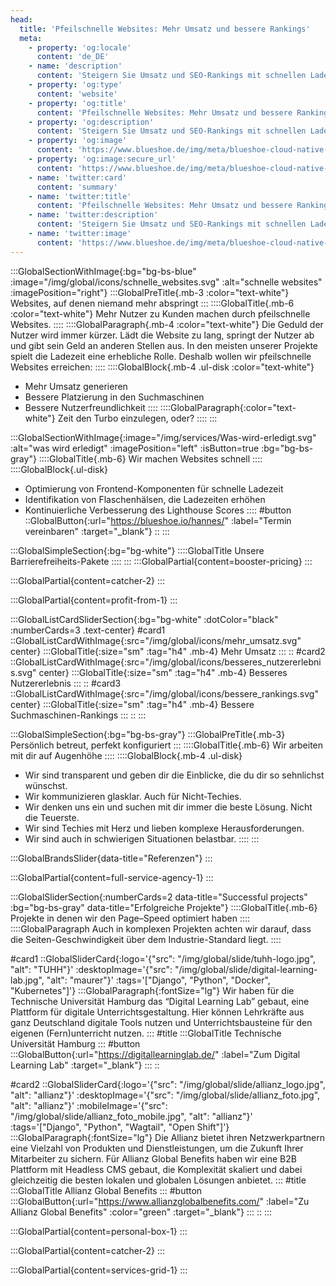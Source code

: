 ```yaml
---
head:
  title: 'Pfeilschnelle Websites: Mehr Umsatz und bessere Rankings'
  meta:
    - property: 'og:locale'
      content: 'de_DE'
    - name: 'description'
      content: 'Steigern Sie Umsatz und SEO-Rankings mit schnellen Ladezeiten. Experten für Website-Optimierung. Profitieren Sie von unserer Erfahrung und maßgeschneiderten Lösungen.'
    - property: 'og:type'
      content: 'website'
    - property: 'og:title'
      content: 'Pfeilschnelle Websites: Mehr Umsatz und bessere Rankings'
    - property: 'og:description'
      content: 'Steigern Sie Umsatz und SEO-Rankings mit schnellen Ladezeiten. Experten für Website-Optimierung. Profitieren Sie von unserer Erfahrung und maßgeschneiderten Lösungen.'
    - property: 'og:image'
      content: 'https://www.blueshoe.de/img/meta/blueshoe-cloud-native-devlopment.png'
    - property: 'og:image:secure_url'
      content: 'https://www.blueshoe.de/img/meta/blueshoe-cloud-native-devlopment.png'
    - name: 'twitter:card'
      content: 'summary'
    - name: 'twitter:title'
      content: 'Pfeilschnelle Websites: Mehr Umsatz und bessere Rankings'
    - name: 'twitter:description'
      content: 'Steigern Sie Umsatz und SEO-Rankings mit schnellen Ladezeiten. Experten für Website-Optimierung. Profitieren Sie von unserer Erfahrung und maßgeschneiderten Lösungen.'
    - name: 'twitter:image'
      content: 'https://www.blueshoe.de/img/meta/blueshoe-cloud-native-devlopment.png'
---
```


:::GlobalSectionWithImage{:bg="bg-bs-blue" :image="/img/global/icons/schnelle_websites.svg" :alt="schnelle websites" :imagePosition="right"}
:::GlobalPreTitle{.mb-3 :color="text-white"}
Websites, auf denen niemand mehr abspringt
:::
::::GlobalTitle{.mb-6 :color="text-white"}
Mehr Nutzer zu Kunden machen durch pfeilschnelle Websites.
::::
::::GlobalParagraph{.mb-4 :color="text-white"}
Die Geduld der Nutzer wird immer kürzer. Lädt die Website zu lang, springt der Nutzer ab und gibt sein Geld an anderen Stellen aus. In den meisten unserer Projekte spielt die Ladezeit eine erhebliche Rolle. Deshalb wollen wir pfeilschnelle Websites erreichen:
::::
::::GlobalBlock{.mb-4 .ul-disk :color="text-white"}
- Mehr Umsatz generieren
- Bessere Platzierung in den Suchmaschinen
- Bessere Nutzerfreundlichkeit
::::
::::GlobalParagraph{:color="text-white"}
Zeit den Turbo einzulegen, oder?
::::
:::


<!--- Wir machen Websites schnell: --->
:::GlobalSectionWithImage{:image="/img/services/Was-wird-erledigt.svg" :alt="was wird erledigt" :imagePosition="left" :isButton=true :bg="bg-bs-gray"}
::::GlobalTitle{.mb-6}
Wir machen Websites schnell
::::
::::GlobalBlock{.ul-disk}
- Optimierung von Frontend-Komponenten für schnelle Ladezeit
- Identifikation von Flaschenhälsen, die Ladezeiten erhöhen
- Kontinuierliche Verbesserung des Lighthouse Scores
::::
#button
::GlobalButton{:url="https://blueshoe.io/hannes/" :label="Termin vereinbaren" :target="_blank"}
::
:::

<!--- Pricing --->
:::GlobalSimpleSection{:bg="bg-white"}
::::GlobalTitle
Unsere Barrierefreiheits-Pakete
::::
:::
:::GlobalPartial{content=booster-pricing}
:::

<!--- Call an expert --->
:::GlobalPartial{content=catcher-2}
:::

<!--- Profitiere von: --->
:::GlobalPartial{content=profit-from-1}
:::


<!--- Profitiere von: Boxen --->
:::GlobalListCardSliderSection{:bg="bg-white" :dotColor="black" :numberCards=3 .text-center}
#card1
::GlobalListCardWithImage{:src="/img/global/icons/mehr_umsatz.svg" center}
:::GlobalTitle{:size="sm" :tag="h4" .mb-4}
Mehr Umsatz
:::
::
#card2
::GlobalListCardWithImage{:src="/img/global/icons/besseres_nutzererlebnis.svg" center}
:::GlobalTitle{:size="sm" :tag="h4" .mb-4}
Besseres Nutzererlebnis
:::
::
#card3
::GlobalListCardWithImage{:src="/img/global/icons/bessere_rankings.svg" center}
:::GlobalTitle{:size="sm" :tag="h4" .mb-4}
Bessere Suchmaschinen-Rankings
:::
::
:::

<!--- Persönlich betreut, perfekt konfiguriert --->
:::GlobalSimpleSection{:bg="bg-bs-gray"}
:::GlobalPreTitle{.mb-3}
Persönlich betreut, perfekt konfiguriert
:::
::::GlobalTitle{.mb-6}
Wir arbeiten mit dir auf Augenhöhe
::::
::::GlobalBlock{.mb-4 .ul-disk}
- Wir sind transparent und geben dir die Einblicke, die du dir so sehnlichst wünschst.
- Wir kommunizieren glasklar. Auch für Nicht-Techies.
- Wir denken uns ein und suchen mit dir immer die beste Lösung. Nicht die Teuerste.
- Wir sind Techies mit Herz und lieben komplexe Herausforderungen.
- Wir sind auch in schwierigen Situationen belastbar.
::::
:::

<!--- Referenzen --->
:::GlobalBrandsSlider{data-title="Referenzen"}
::: 

<!--- Wir betreuen auch komplette Projekte --->
:::GlobalPartial{content=full-service-agency-1}
:::



<!--- Projekte --->
:::GlobalSliderSection{:numberCards=2 data-title="Successful projects" :bg="bg-bs-gray" data-title="Erfolgreiche Projekte"}
::::GlobalTitle{.mb-6}
Projekte in denen wir den Page–Speed optimiert haben
::::
::::GlobalParagraph
Auch in komplexen Projekten achten wir darauf, dass die Seiten-Geschwindigkeit über dem Industrie-Standard liegt.
::::

#card1
::GlobalSliderCard{:logo='{"src": "/img/global/slide/tuhh-logo.jpg", "alt": "TUHH"}' :desktopImage='{"src": "/img/global/slide/digital-learning-lab.jpg", "alt": "maurer"}' :tags='["Django", "Python", "Docker", "Kubernetes"]'}
:::GlobalParagraph{:fontSize="lg"}
Wir haben für die Technische Universität Hamburg das “Digital Learning Lab” gebaut, eine Plattform für digitale Unterrichtsgestaltung. Hier können Lehrkräfte aus ganz Deutschland digitale Tools nutzen und Unterrichtsbausteine für den eigenen (Fern)unterricht nutzen.
:::
#title
:::GlobalTitle
Technische Universität Hamburg
:::
#button
:::GlobalButton{:url="https://digitallearninglab.de/" :label="Zum Digital Learning Lab" :target="_blank"}
:::
::

#card2
::GlobalSliderCard{:logo='{"src": "/img/global/slide/allianz_logo.jpg", "alt": "allianz"}' :desktopImage='{"src": "/img/global/slide/allianz_foto.jpg", "alt": "allianz"}' :mobileImage='{"src": "/img/global/slide/allianz_foto_mobile.jpg", "alt": "allianz"}' :tags='["Django", "Python", "Wagtail", "Open Shift"]'}
:::GlobalParagraph{:fontSize="lg"}
Die Allianz bietet ihren Netzwerkpartnern eine Vielzahl von Produkten und Dienstleistungen, um die Zukunft Ihrer Mitarbeiter zu sichern. Für Allianz Global Benefits haben wir eine B2B Plattform mit Headless CMS gebaut, die Komplexität skaliert und dabei gleichzeitig die besten lokalen und globalen Lösungen anbietet.
:::
#title
:::GlobalTitle
Allianz Global Benefits
:::
#button
:::GlobalButton{:url="https://www.allianzglobalbenefits.com/" :label="Zu Allianz Global Benefits" :color="green" :target="_blank"}
:::
::
:::

<!--- persönlicher Kontakt --->
:::GlobalPartial{content=personal-box-1}
:::



<!--- Call an expert --->
:::GlobalPartial{content=catcher-2}
:::


<!--- Service Grid --->
:::GlobalPartial{content=services-grid-1}
:::